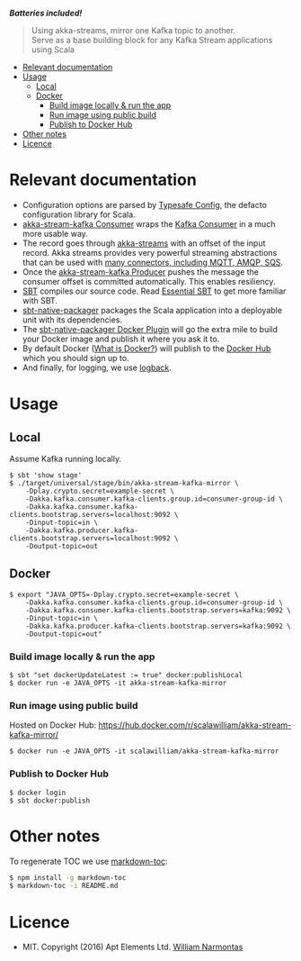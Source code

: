 ***Batteries included!*** 

> Using akka-streams, mirror one Kafka topic to another.<br>
Serve as a base building block for any Kafka Stream applications using Scala

<!-- toc -->

- [Relevant documentation](#relevant-documentation)
- [Usage](#usage)
  * [Local](#local)
  * [Docker](#docker)
    + [Build image locally & run the app](#build-image-locally--run-the-app)
    + [Run image using public build](#run-image-using-public-build)
    + [Publish to Docker Hub](#publish-to-docker-hub)
- [Other notes](#other-notes)
- [Licence](#licence)

<!-- tocstop -->

# Relevant documentation

* Configuration options are parsed by [Typesafe Config](https://github.com/typesafehub/config), the defacto configuration library for Scala.
* [akka-stream-kafka Consumer](http://doc.akka.io/docs/akka-stream-kafka/current/consumer.html) wraps the
  [Kafka Consumer](https://www.confluent.io/blog/tutorial-getting-started-with-the-new-apache-kafka-0-9-consumer-client/)
  in a much more usable way.
* The record goes through [akka-streams](http://doc.akka.io/docs/akka/2.4/scala/stream/index.html) with an offset of the input record. Akka streams
provides very powerful streaming abstractions that can be used with [many connectors, including MQTT, AMQP, SQS](http://developer.lightbend.com/docs/alpakka/current/).
* Once the [akka-stream-kafka Producer](http://doc.akka.io/docs/akka-stream-kafka/current/producer.html) pushes the message the consumer offset is committed automatically. This enables resiliency.
* [SBT](http://www.scala-sbt.org/) compiles our source code. Read [Essential SBT](https://www.scalawilliam.com/essential-sbt/) to get more familiar with SBT.
* [sbt-native-packager](http://www.scala-sbt.org/sbt-native-packager/) packages the Scala application into a deployable unit with its dependencies.
* The [sbt-native-packager Docker Plugin](http://www.scala-sbt.org/sbt-native-packager/formats/docker.html) will go the extra mile to build your Docker image and publish it where you ask it to.
* By default Docker ([What is Docker?](https://www.docker.com/what-docker)) will publish to the [Docker Hub](https://docs.docker.com/docker-hub/) which you should sign up to.
* And finally, for logging, we use [logback](https://logback.qos.ch/).


# Usage

## Local

Assume Kafka running locally.

```
$ sbt 'show stage'
$ ./target/universal/stage/bin/akka-stream-kafka-mirror \
    -Dplay.crypto.secret=example-secret \
    -Dakka.kafka.consumer.kafka-clients.group.id=consumer-group-id \
    -Dakka.kafka.consumer.kafka-clients.bootstrap.servers=localhost:9092 \
    -Dinput-topic=in \
    -Dakka.kafka.producer.kafka-clients.bootstrap.servers=localhost:9092 \
    -Doutput-topic=out
```

## Docker

```
$ export "JAVA_OPTS=-Dplay.crypto.secret=example-secret \
    -Dakka.kafka.consumer.kafka-clients.group.id=consumer-group-id \
    -Dakka.kafka.consumer.kafka-clients.bootstrap.servers=kafka:9092 \
    -Dinput-topic=in \
    -Dakka.kafka.producer.kafka-clients.bootstrap.servers=kafka:9092 \
    -Doutput-topic=out"
```

### Build image locally & run the app

```
$ sbt "set dockerUpdateLatest := true" docker:publishLocal
$ docker run -e JAVA_OPTS -it akka-stream-kafka-mirror
```

### Run image using public build

Hosted on Docker Hub: https://hub.docker.com/r/scalawilliam/akka-stream-kafka-mirror/

```
$ docker run -e JAVA_OPTS -it scalawilliam/akka-stream-kafka-mirror 
```

### Publish to Docker Hub

```
$ docker login
$ sbt docker:publish
```

# Other notes
To regenerate TOC we use [markdown-toc](https://github.com/jonschlinkert/markdown-toc):

```bash
$ npm install -g markdown-toc
$ markdown-toc -i README.md
```

# Licence
* MIT. Copyright (2016) Apt Elements Ltd. [William Narmontas](https://www.scalawilliam.com/)
